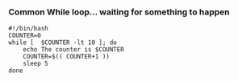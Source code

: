 ### Common While loop... waiting for something to happen

```
#!/bin/bash 
COUNTER=0
while [  $COUNTER -lt 10 ]; do
	echo The counter is $COUNTER
	COUNTER=$(( COUNTER+1 )) 
	sleep 5
done	
```	

